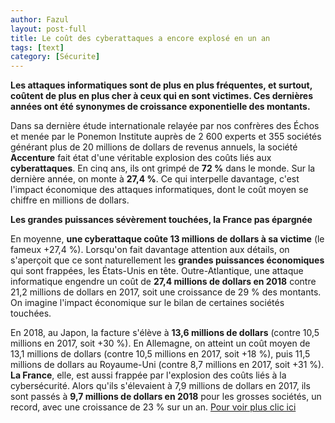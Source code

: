 ```yaml
---
author: Fazul
layout: post-full
title: Le coût des cyberattaques a encore explosé en un an  
tags: [text]
category: [Sécurite]
---
```

**Les attaques informatiques sont de plus en plus fréquentes, et surtout, coûtent de plus en plus cher à ceux qui en sont victimes. Ces dernières années ont été synonymes de croissance exponentielle des montants.**


Dans sa dernière étude internationale relayée par nos confrères des Échos et menée par le Ponemon Institute auprès de 2 600 experts et 355 sociétés générant plus de 20 millions de dollars de revenus annuels, la société **Accenture** fait état d'une véritable explosion des coûts liés aux **cyberattaques**. En cinq ans, ils ont grimpé de **72 %** dans le monde. Sur la dernière année, on monte à **27,4 %**. Ce qui interpelle davantage, c'est l'impact économique des attaques informatiques, dont le coût moyen se chiffre en millions de dollars.


**Les grandes puissances sévèrement touchées, la France pas épargnée**

En moyenne, **une cyberattaque coûte 13 millions de dollars à sa victime** (le fameux +27,4 %). Lorsqu'on fait davantage attention aux détails, on s'aperçoit que ce sont naturellement les **grandes puissances économiques** qui sont frappées, les États-Unis en tête. Outre-Atlantique, une attaque informatique engendre un coût de **27,4 millions de dollars en 2018** contre 21,2 millions de dollars en 2017, soit une croissance de 29 % des montants. On imagine l'impact économique sur le bilan de certaines sociétés touchées.

En 2018, au Japon, la facture s'élève à **13,6 millions de dollars** (contre 10,5 millions en 2017, soit +30 %). En Allemagne, on atteint un coût moyen de 13,1 millions de dollars (contre 10,5 millions en 2017, soit +18 %), puis 11,5 millions de dollars au Royaume-Uni (contre 8,7 millions en 2017, soit +31 %). **La France**, elle, est aussi frappée par l'explosion des coûts liés à la cybersécurité. Alors qu'ils s'élevaient à 7,9 millions de dollars en 2017, ils sont passés à **9,7 millions de dollars en 2018** pour les grosses sociétés, un record, avec une croissance de 23 % sur un an.
<a href=https://www.clubic.com/antivirus-securite-informatique/virus-hacker-piratage/cybercriminalite/actualite-853348-cout-cyberattaques-explose-an.html> Pour voir plus clic ici </a>


 


